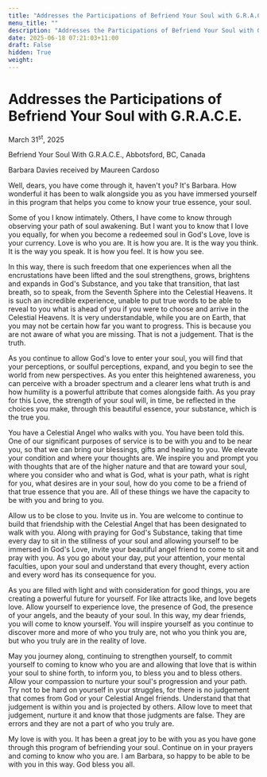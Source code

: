```yaml
---
title: "Addresses the Participations of Befriend Your Soul with G.R.A.C.E."
menu_title: ""
description: "Addresses the Participations of Befriend Your Soul with G.R.A.C.E."
date: 2025-06-18 07:21:03+11:00
draft: False
hidden: True
weight:
---
```

# Addresses the Participations of Befriend Your Soul with G.R.A.C.E.

March 31<sup>st</sup>, 2025

Befriend Your Soul With G.R.A.C.E., Abbotsford, BC, Canada

Barbara Davies received by Maureen Cardoso

Well, dears, you have come through it, haven't you? It's Barbara. How wonderful it has been to walk alongside you as you have immersed yourself in this program that helps you come to know your true essence, your soul.

Some of you I know intimately. Others, I have come to know through observing your path of soul awakening. But I want you to know that I love you equally, for when you become a redeemed soul in God's Love, love is your currency. Love is who you are. It is how you are. It is the way you think. It is the way you speak. It is how you feel. It is how you see.

In this way, there is such freedom that one experiences when all the encrustations have been lifted and the soul strengthens, grows, brightens and expands in God's Substance, and you take that transition, that last breath, so to speak, from the Seventh Sphere into the Celestial Heavens. It is such an incredible experience, unable to put true words to be able to reveal to you what is ahead of you if you were to choose and arrive in the Celestial Heavens. It is very understandable, while you are on Earth, that you may not be certain how far you want to progress. This is because you are not aware of what you are missing. That is not a judgement. That is the truth.

As you continue to allow God's love to enter your soul, you will find that your perceptions, or soulful perceptions, expand, and you begin to see the world from new perspectives. As you enter this heightened awareness, you can perceive with a broader spectrum and a clearer lens what truth is and how humility is a powerful attribute that comes alongside faith. As you pray for this Love, the strength of your soul will, in time, be reflected in the choices you make, through this beautiful essence, your substance, which is the true you.

You have a Celestial Angel who walks with you. You have been told this. One of our significant purposes of service is to be with you and to be near you, so that we can bring our blessings, gifts and healing to you. We elevate your condition and where your thoughts are. We inspire you and prompt you with thoughts that are of the higher nature and that are toward your soul, where you consider who and what is God, what is your path, what is right for you, what desires are in your soul, how do you come to be a friend of that true essence that you are. All of these things we have the capacity to be with you and bring to you.

Allow us to be close to you. Invite us in. You are welcome to continue to build that friendship with the Celestial Angel that has been designated to walk with you. Along with praying for God's Substance, taking that time every day to sit in the stillness of your soul and allowing yourself to be immersed in God's Love, invite your beautiful angel friend to come to sit and pray with you. As you go about your day, put your attention, your mental faculties, upon your soul and understand that every thought, every action and every word has its consequence for you.

As you are filled with light and with consideration for good things, you are creating a powerful future for yourself. For like attracts like, and love begets love. Allow yourself to experience love, the presence of God, the presence of your angels, and the beauty of your soul. In this way, my dear friends, you will come to know yourself. You will inspire yourself as you continue to discover more and more of who you truly are, not who you think you are, but who you truly are in the reality of love.

May you journey along, continuing to strengthen yourself, to commit yourself to coming to know who you are and allowing that love that is within your soul to shine forth, to inform you, to bless you and to bless others. Allow your compassion to nurture your soul's progression and your path. Try not to be hard on yourself in your struggles, for there is no judgement that comes from God or your Celestial Angel friends. Understand that that judgement is within you and is projected by others. Allow love to meet that judgement, nurture it and know that those judgments are false. They are errors and they are not a part of who you truly are.

My love is with you. It has been a great joy to be with you as you have gone through this program of befriending your soul. Continue on in your prayers and coming to know who you are. I am Barbara, so happy to be able to be with you in this way. God bless you all.
